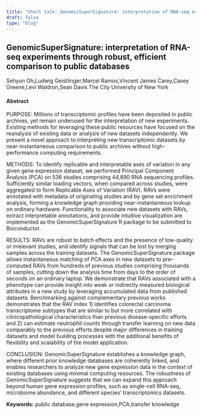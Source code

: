 ```yaml
---
title: "Short talk: GenomicSuperSignature: interpretation of RNA-seq experiments through robust, efficient comparison to public databases"
draft: false
type: "blog"
---
```


## GenomicSuperSignature: interpretation of RNA-seq experiments through robust, efficient comparison to public databases
Sehyun Oh,Ludwig Geistlinger,Marcel Ramos,Vincent James Carey,Casey Greene,Levi Waldron,Sean Davis
The City University of New York
#### Abstract

PURPOSE: Millions of transcriptomic profiles have been deposited in public archives, yet remain underused for the interpretation of new experiments. Existing methods for leveraging these public resources have focused on the reanalysis of existing data or analysis of new datasets independently. We present a novel approach to interpreting new transcriptomic datasets by near-instantaneous comparison to public archives without high-performance computing requirements. 

METHODS: To identify replicable and interpretable axes of variation in any given gene expression dataset, we performed Principal Component Analysis (PCA) on 536 studies comprising 44,890 RNA sequencing profiles. Sufficiently similar loading vectors, when compared across studies, were aggregated to form Replicable Axes of Variation (RAV). RAVs were annotated with metadata of originating studies and by gene set enrichment analysis, forming a knowledge graph providing near-instantaneous lookup on ordinary hardware. Functionality to associate new datasets with RAVs, extract interpretable annotations, and provide intuitive visualization are implemented as the GenomicSuperSignature R package to be submitted to Bioconductor.  

RESULTS: RAVs are robust to batch effects and the presence of low-quality or irrelevant studies, and identify signals that can be lost by merging samples across the training datasets. The GenomicSuperSignature package allows instantaneous matching of PCA axes in new datasets to pre-computed RAVs from hundreds of previous studies comprising thousands of samples, cutting down the analysis time from days to the order of seconds on an ordinary laptop. We demonstrate that RAVs associated with a phenotype can provide insight into weak or indirectly measured biological attributes in a new study by leveraging accumulated data from published datasets. Benchmarking against complementary previous works demonstrates that the RAV index 1) identifies colorectal carcinoma transcriptome subtypes that are similar to but more correlated with clinicopathological characteristics than previous disease-specific efforts and 2) can estimate neutrophil counts through transfer learning on new data comparably to the previous efforts despite major differences in training datasets and model building processes with the additional benefits of flexibility and scalability of the model application.

CONCLUSION: GenomicSuperSignature establishes a knowledge graph, where different prior knowledge databases are coherently linked, and enables researchers to analyze new gene expression data in the context of existing databases using minimal computing resources. The robustness of GenomicSuperSignature suggests that we can expand this approach beyond human gene expression profiles, such as single-cell RNA-seq, microbiome abundance, and different species’ transcriptomics datasets. 


**Keywords:** public database,gene expression,PCA,transfer knowledge
